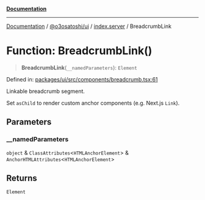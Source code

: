 [**Documentation**](../../../../README.md)

***

[Documentation](../../../../README.md) / [@o3osatoshi/ui](../../README.md) / [index.server](../README.md) / BreadcrumbLink

# Function: BreadcrumbLink()

> **BreadcrumbLink**(`__namedParameters`): `Element`

Defined in: [packages/ui/src/components/breadcrumb.tsx:61](https://github.com/o3osatoshi/experiment/blob/54ab00df974a3e9f8283fbcd8c611ed1e0274132/packages/ui/src/components/breadcrumb.tsx#L61)

Linkable breadcrumb segment.

Set `asChild` to render custom anchor components (e.g. Next.js `Link`).

## Parameters

### \_\_namedParameters

`object` & `ClassAttributes`\<`HTMLAnchorElement`\> & `AnchorHTMLAttributes`\<`HTMLAnchorElement`\>

## Returns

`Element`
